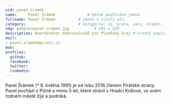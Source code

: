 ```yaml
---
uid: pavel.sramek
name:     Pavel Šrámek      		# běžně používáné jméno
fullname: Pavel Šrámek  		# jméno s tituly etc.
category:                 		# kategorie: rp, praha, vary, hradec, jmk, senat
img: people/pavel-sramek.jpg           # 165 x 220
description: Koordinátor dobrovolníků pro Plzeňský kraj # kratký popis, max 160 znaků
mail:
- pavel.sramek@pirati.cz
mob: 
profiles:
  github:
  facebook:				
  twitter:
  linkedin: 
---
```


Pavel Šrámek (* 8. května 1991) je od roku 2016 členem Pirátské strany. Pavel pochází z Plzně a mimo 5 let, které strávil v Hradci Králové, ve svém rodném městě žije a podniká.
